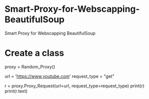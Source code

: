 # Smart-Proxy-for-Webscapping-BeautifulSoup
Smart Proxy for Webscapping BeautifulSoup

# Create a class
proxy = Random_Proxy()

url = 'https://www.youtube.com'
request_type = "get"

r = proxy.Proxy_Request(url=url, request_type=request_type)
print(r)
print(r.text)

